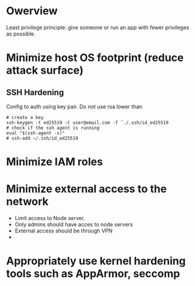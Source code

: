 # Owerview 
Least privilege principle: give someone or run an app with fewer privileges as possible.


# Minimize host OS footprint (reduce attack surface)
## SSH Hardening
Config to auth using key pair. Do not use rsa lower than 
```
# create a key
ssh-keygen -t ed25519 -C user@email.com -f ˜./.ssh/id_ed25519
# check if the ssh agent is running
eval "$(ssh-agent -s)"
# ssh-add ~/.ssh/id_ed25519
```

# Minimize IAM roles
# Minimize external access to the network
- Limit access to Node server.
- Only admins should have acces to node servers
- External access should be through VPN
- 
# Appropriately use kernel hardening tools such as AppArmor, seccomp